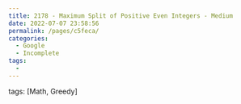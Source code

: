 ```yaml
---
title: 2178 - Maximum Split of Positive Even Integers - Medium
date: 2022-07-07 23:58:56
permalink: /pages/c5feca/
categories:
  - Google
  - Incomplete
tags:
  - 
---
```

tags: [Math, Greedy]